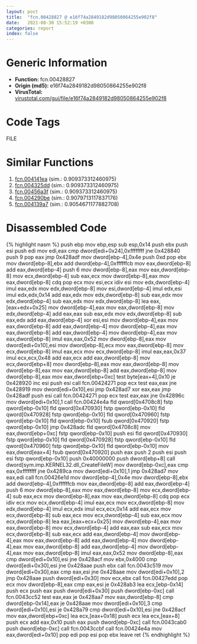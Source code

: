 ```yaml
---
layout: post
title:  "fcn.00428827 @ e16f74a2849182d98050864255e902f8"
date:   2021-08-30 15:52:19 +0300
categories: report
index: false
---
```


# Generic Information
- **Function:** fcn.00428827
- **Origin (md5):** e16f74a2849182d98050864255e902f8
- **VirusTotal:** [virustotal.com/gui/file/e16f74a2849182d98050864255e902f8][virustotal_ref]

# Code Tags
<span class="tag" id="FILE">FILE</span>


# Similar Functions

1. [fcn.004141ea][similar_1_ref] (sim.: 0.909373312460975)
2. [fcn.004325dd][similar_2_ref] (sim.: 0.909373312460975)
3. [fcn.00456a3f][similar_3_ref] (sim.: 0.909373312460975)
4. [fcn.004290be][similar_4_ref] (sim.: 0.9079713117837176)
5. [fcn.004139a7][similar_5_ref] (sim.: 0.9054671177882708)


# Disassembled Code

{% highlight nasm %}
push ebp
mov ebp,esp
sub esp,0x14
push ebx
push esi
push edi
mov edi,eax
cmp dword[edi+0x24],0xffffffff
jne 0x428840
push 9
pop eax
jmp 0x428adf
mov dword[ebp-4],0x4e
push 0xd
pop ebx
mov dword[ebp-8],ebx
add dword[ebp-4],0xffffffcb
mov eax,dword[ebp-8]
add eax,dword[ebp-4]
push 6
mov dword[ebp-8],eax
mov eax,dword[ebp-8]
mov ecx,dword[ebp-4]
sub eax,ecx
mov dword[ebp-8],eax
mov eax,dword[ebp-8]
cdq
pop ecx
mov esi,ecx
idiv esi
mov edx,dword[ebp-4]
imul eax,edx
mov edx,dword[ebp-8]
mov esi,dword[ebp-4]
imul edx,esi
imul edx,edx,0x14
add eax,edx
mov edx,dword[ebp-8]
sub eax,edx
mov edx,dword[ebp-4]
sub eax,edx
mov edx,dword[ebp-8]
lea eax,[eax+edx+0x25]
mov dword[ebp-4],eax
mov eax,dword[ebp-8]
mov edx,dword[ebp-4]
add eax,eax
sub eax,edx
mov edx,dword[ebp-8]
sub eax,edx
add eax,dword[ebp-4]
xor esi,esi
mov dword[ebp-4],eax
mov eax,dword[ebp-8]
add eax,dword[ebp-4]
mov dword[ebp-4],eax
mov eax,dword[ebp-8]
add eax,dword[ebp-4]
mov dword[ebp-4],eax
mov eax,dword[ebp-8]
imul eax,eax,0x52
mov dword[ebp-8],eax
mov dword[edi+0x10],esi
mov dword[ebp-8],ecx
mov eax,dword[ebp-8]
mov ecx,dword[ebp-8]
imul eax,ecx
mov ecx,dword[ebp-8]
imul eax,eax,0x37
imul ecx,ecx,0x48
add eax,ecx
add eax,dword[ebp-8]
mov ecx,dword[ebp+8]
mov dword[ebp-8],eax
mov eax,dword[ebp-8]
mov dword[ebp-8],eax
mov eax,dword[ebp-8]
add eax,dword[ebp-8]
mov dword[ebp-8],eax
mov eax,dword[ebp+0xc]
test byte[eax+4],0x10
je 0x428920
inc esi
push esi
call fcn.00424271
pop ecx
test eax,eax
jne 0x428919
mov dword[edi+0x10],esi
jmp 0x428ad7
xor eax,eax
jmp 0x428adf
push esi
call fcn.00424271
pop ecx
test eax,eax
jne 0x42896c
mov dword[edi+0x10],1
call fcn.00424e4a
fld qword[0x4708c8]
fstp qword[ebp-0x10]
fld qword[0x470930]
fstp qword[ebp-0x10]
fld qword[0x470928]
fstp qword[ebp-0x10]
fld qword[0x470960]
fstp qword[ebp-0x10]
fld qword[ebp-0x10]
fsub qword[0x470920]
fstp qword[ebp-0x10]
jmp 0x428adc
fld qword[0x4708c8]
mov eax,dword[ebp+0xc]
fstp qword[ebp-0x10]
push esi
fld qword[0x470930]
fstp qword[ebp-0x10]
fld qword[0x470928]
fstp qword[ebp-0x10]
fld qword[0x470960]
fstp qword[ebp-0x10]
fld qword[ebp-0x10]
mov eax,dword[eax+4]
fsub qword[0x470920]
push eax
push 2
push esi
push esi
fstp qword[ebp-0x10]
push 0x40000000
push dword[ebp+8]
call dword[sym.imp.KERNEL32.dll_CreateFileW]
mov dword[ebp-0xc],eax
cmp eax,0xffffffff
jne 0x4289ca
mov dword[edi+0x10],1
jmp 0x428ad7
mov eax,edi
call fcn.00426e1d
mov dword[ebp-4],0x4e
mov dword[ebp-8],ebx
add dword[ebp-4],0xffffffcb
mov eax,dword[ebp-8]
add eax,dword[ebp-4]
push 6
mov dword[ebp-8],eax
mov eax,dword[ebp-8]
mov ecx,dword[ebp-4]
sub eax,ecx
mov dword[ebp-8],eax
mov eax,dword[ebp-8]
cdq
pop ecx
idiv ecx
mov ecx,dword[ebp-4]
imul eax,ecx
mov ecx,dword[ebp-8]
mov edx,dword[ebp-4]
imul ecx,edx
imul ecx,ecx,0x14
add eax,ecx
mov ecx,dword[ebp-8]
sub eax,ecx
mov ecx,dword[ebp-4]
sub eax,ecx
mov ecx,dword[ebp-8]
lea eax,[eax+ecx+0x25]
mov dword[ebp-4],eax
mov eax,dword[ebp-8]
mov ecx,dword[ebp-4]
add eax,eax
sub eax,ecx
mov ecx,dword[ebp-8]
sub eax,ecx
add eax,dword[ebp-4]
mov dword[ebp-4],eax
mov eax,dword[ebp-8]
add eax,dword[ebp-4]
mov dword[ebp-4],eax
mov eax,dword[ebp-8]
add eax,dword[ebp-4]
mov dword[ebp-4],eax
mov eax,dword[ebp-8]
imul eax,eax,0x52
mov dword[ebp-8],eax
cmp dword[edi+0x10],esi
jne 0x428acf
mov ebx,0x4000
cmp dword[edi+0x30],esi
jne 0x428aae
push ebx
call fcn.0043c519
mov dword[edi+0x30],eax
cmp eax,esi
jne 0x428aae
mov dword[edi+0x10],2
jmp 0x428aae
push dword[edi+0x30]
mov ecx,ebx
call fcn.00427edd
pop ecx
mov dword[ebp-8],eax
cmp eax,esi
je 0x428ab3
lea ecx,[ebp-0x14]
push ecx
push eax
push dword[edi+0x30]
push dword[ebp-0xc]
call fcn.0043cc52
test eax,eax
je 0x428aa7
mov eax,dword[ebp-8]
cmp dword[ebp-0x14],eax
je 0x428aae
mov dword[edi+0x10],3
cmp dword[edi+0x10],esi
je 0x428a79
cmp dword[edi+0x10],esi
jne 0x428acf
mov eax,dword[ebp+0xc]
lea ecx,[eax+0x18]
push ecx
lea ecx,[eax+8]
push ecx
add eax,0x10
push eax
push dword[ebp-0xc]
call fcn.0043cab0
push dword[ebp-0xc]
call fcn.0043ccbf
call fcn.00424e4a
mov eax,dword[edi+0x10]
pop edi
pop esi
pop ebx
leave
ret
{% endhighlight %}


[similar_1_ref]: /report/fcn.004141ea@6c5b0418e4a4c57d99cda47d2717045d
[similar_2_ref]: /report/fcn.004325dd@0aa2d73a5300dff2412388945614b507
[similar_3_ref]: /report/fcn.00456a3f@44e1ffcf4e71f4505c09d520fd75f1e4
[similar_4_ref]: /report/fcn.004290be@de21a548b66aa6c0b17491b6a31e14fa
[similar_5_ref]: /report/fcn.004139a7@6c5b0418e4a4c57d99cda47d2717045d
[virustotal_ref]: https://www.virustotal.com/gui/file/e16f74a2849182d98050864255e902f8